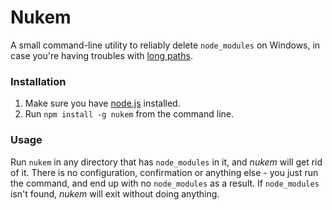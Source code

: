 # Nukem

A small command-line utility to reliably delete `node_modules` on Windows, in case you're having troubles with [long paths](https://github.com/joyent/node/issues/6960).

### Installation

1. Make sure you have [node.js](http://nodejs.org) installed.
2. Run `npm install -g nukem` from the command line.

### Usage

Run `nukem` in any directory that has `node_modules` in it, and *nukem* will get rid of it. There is no configuration, confirmation or anything else - you just run the command, and end up with no `node_modules` as a result. If `node_modules` isn't found, *nukem* will exit without doing anything.
